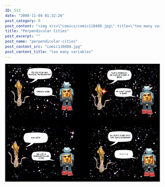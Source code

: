```yaml
---
ID: 513
date: "2008-11-04 01:32:26"
post_category: 0
post_content: "<img src=\"comics/comic110408.jpg\" title=\"too many variables\" />"
title: "Perpendicular Cities"
post_excerpt: ""
post_name: "perpendicular-cities"
post_content_src: "comic110408.jpg"
post_content_title: "too many variables"
---
```



[![too many variables](/comics-hi-res/comic110408.jpg)](/comics-hi-res/comic110408.jpg)
